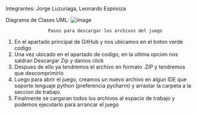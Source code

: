 Integrantes: Jorge Luzuriaga, Leonardo Espinoza

Diagrama de Clases UML:
![image](https://github.com/user-attachments/assets/10676cb2-b0bf-4f63-9efe-f2a79cd6089a)


                    Pasos para descargar los archivos del juego
1) En el apartado principal de GitHub y nos ubicamos en el boton verde codigo
2) Una vez ubicado en el apartado de codigo, en la ultima opcion nos saldran Descargar Zip y damos click
3) Despues de ello ya tendremos el archivo en formato .ZIP y tendremos que descomprimirlo
4) Luego para abrir el juego, creamos un nuevo archivo en algun IDE que soporte lenguaje python (preferencia pycharm) y arrastar la carpeta a la seccion de trabajo.
5) Finalmente se cargaran todos los archivos al espacio de trabajo y podemos ejecutarlo para arrancar el juego 
